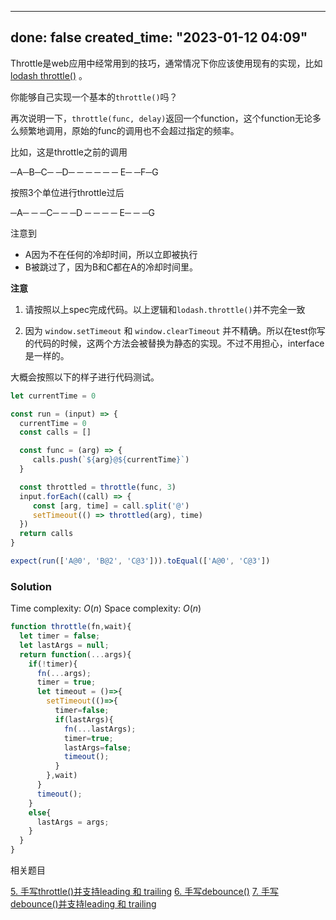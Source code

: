 
---
done: false
created_time: "2023-01-12 04:09"
---



Throttle是web应用中经常用到的技巧，通常情况下你应该使用现有的实现，比如[lodash throttle()](https://lodash.com/docs/4.17.15#throttle "null") 。

你能够自己实现一个基本的`throttle()`吗？

再次说明一下，`throttle(func, delay)`返回一个function，这个function无论多么频繁地调用，原始的func的调用也不会超过指定的频率。

比如，这是throttle之前的调用

─A─B─C─ ─D─ ─ ─ ─ ─ ─ E─ ─F─G

按照3个单位进行throttle过后

─A─ ─ ─C─ ─ ─D ─ ─ ─ ─ E─ ─ ─G

注意到

-   A因为不在任何的冷却时间，所以立即被执行
-   B被跳过了，因为B和C都在A的冷却时间里。

**注意**

1.  请按照以上spec完成代码。以上逻辑和`lodash.throttle()`并不完全一致
    
2.  因为 `window.setTimeout` 和 `window.clearTimeout` 并不精确。所以在test你写的代码的时候，这两个方法会被替换为静态的实现。不过不用担心，interface是一样的。
    

大概会按照以下的样子进行代码测试。

```js
let currentTime = 0

const run = (input) => {
  currentTime = 0
  const calls = []

  const func = (arg) => {
     calls.push(`${arg}@${currentTime}`)
  }

  const throttled = throttle(func, 3)
  input.forEach((call) => {
     const [arg, time] = call.split('@')
     setTimeout(() => throttled(arg), time)
  })
  return calls
}

expect(run(['A@0', 'B@2', 'C@3'])).toEqual(['A@0', 'C@3'])
```


### Solution

Time complexity: $O(n)$
Space complexity: $O(n)$


```js
function throttle(fn,wait){
  let timer = false;
  let lastArgs = null;
  return function(...args){
    if(!timer){
      fn(...args);
      timer = true;
      let timeout = ()=>{
        setTimeout(()=>{
          timer=false;
          if(lastArgs){
            fn(...lastArgs);
            timer=true;
            lastArgs=false;
            timeout();
          }
        },wait)
      }
      timeout();
    }
    else{
      lastArgs = args;
    }
  }
}
```

相关题目


[5. 手写throttle()并支持leading 和 trailing](https://bigfrontend.dev/problem/implement-throttle-with-leading-and-trailing-option)
[6. 手写debounce()](https://bigfrontend.dev/problem/implement-basic-debounce)
[7. 手写debounce()并支持leading 和 trailing](https://bigfrontend.dev/problem/implement-debounce-with-leading-and-trailing-option)
